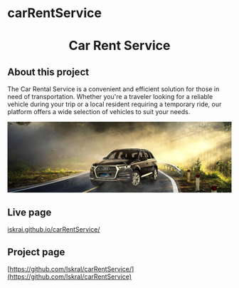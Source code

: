 # carRentService

<h1 align="center">Car Rent Service</h1>

## About this project

The Car Rental Service is a convenient and efficient solution for those in need
of transportation. Whether you're a traveler looking for a reliable vehicle
during your trip or a local resident requiring a temporary ride, our platform
offers a wide selection of vehicles to suit your needs.

<img src="src/img/ban_carent.jpg">

## Live page

[iskrai.github.io/carRentService/](iskrai.github.io/carRentService/)

## Project page

[https://github.com/IskraI/carRentService/](https://github.com/IskraI/carRentService)
